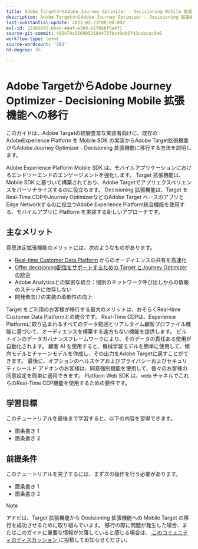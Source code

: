 ```yaml
---
title: Adobe TargetからAdobe Journey Optimizer - Decisioning Mobile 拡張機能への移行
description: Adobe TargetからAdobe Journey Optimizer - Decisioning 拡張機能にモバイルアプリの実装を移行する方法を説明します
last-substantial-update: 2023-02-23T00:00:00Z
exl-id: 32363b95-b6ad-44af-a3b0-e1fbbbf5a8f1
source-git-commit: 485e79e3569052184475fbc49ab5f43cebcac9a6
workflow-type: tm+mt
source-wordcount: '393'
ht-degree: 3%

---
```


# Adobe TargetからAdobe Journey Optimizer - Decisioning Mobile 拡張機能への移行

このガイドは、Adobe Targetの経験豊富な実装者向けに、既存のAdobeExperience Platform を Mobile SDK の実装からAdobe Target拡張機能からAdobe Journey Optimizer - Decisioning 拡張機能に移行する方法を説明します。

Adobe Experience Platform Mobile SDK は、モバイルアプリケーションにおけるエンドツーエンドのエンゲージメントを強化します。 Target 拡張機能は、Mobile SDK に基づいて構築されており、Adobe Targetでアプリエクスペリエンスをパーソナライズするのに役立ちます。 Decisioning 拡張機能は、Target をReal-Time CDPやJourney OptimizerなどのAdobe Target ベースのアプリとEdge Networkするのに役立つAdobe Experience Platform統合機能を使用する、モバイルアプリに Platform を実装する新しいアプローチです。

## 主なメリット

意思決定拡張機能のメリットには、次のようなものがあります。

* [Real-time Customer Data Platform](https://experienceleague.adobe.com/docs/platform-learn/tutorials/experience-cloud/next-hit-personalization.html?lang=ja) からのオーディエンスの共有を高速化
* [Offer decisioning配信をサポートするための Target とJourney Optimizerの統合 ](https://experienceleague.adobe.com/docs/target/using/integrate/ajo/offer-decision.html)
* Adobe Analyticsとの緊密な統合：個別のネットワーク呼び出しからの情報のステッチに依存しない
* 開発者向けの実装の柔軟性の向上

Target をご利用のお客様が移行する最大のメリットは、おそらくReal-time Customer Data Platformとの統合です。 Real-Time CDPは、Experience Platformに取り込まれるすべてのデータ範囲とリアルタイム顧客プロファイル機能に基づいて、オーディエンスを構築する途方もない機能を提供します。 ビルトインのデータガバナンスフレームワークにより、そのデータの責任ある使用が自動化されます。 顧客 AI を使用すると、機械学習モデルを簡単に使用して、傾向モデルとチャーンモデルを作成し、その出力をAdobe Targetに戻すことができます。 最後に、オプションのヘルスケアおよびプライバシーおよびセキュリティシールド アドオンのお客様は、同意強制機能を使用して、個々のお客様の同意設定を簡単に適用できます。 Platform Web SDK は、web チャネルでこれらのReal-Time CDP機能を使用するための要件です。

## 学習目標

このチュートリアルを最後まで学習すると、以下の内容を習得できます。

* 箇条書き 1
* 箇条書き 2


## 前提条件

このチュートリアルを完了するには、まず次の操作を行う必要があります。

* 箇条書き 1
* 箇条書き 2


>[!NOTE]
>
>アドビは、Target 拡張機能から Decisioning 拡張機能への Mobile Target の移行を成功させるために取り組んでいます。 移行の際に問題が発生した場合、またはこのガイドに重要な情報が欠落していると感じる場合は、[ このコミュニティのディスカッション ](https://experienceleaguecommunities.adobe.com/t5/adobe-experience-platform-data/tutorial-discussion-migrate-target-from-at-js-to-web-sdk/m-p/575587#M463) に投稿してお知らせください。
